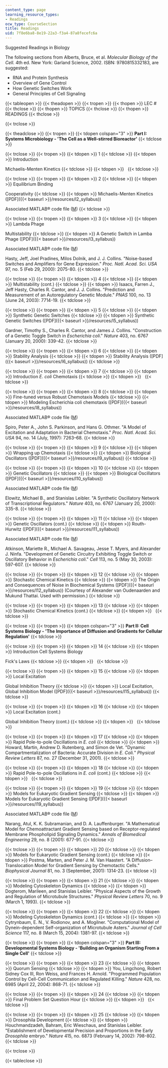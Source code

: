 ```yaml
---
content_type: page
learning_resource_types:
- Readings
ocw_type: CourseSection
title: Readings
uid: 7f8e6ba8-8e19-22a3-f3a4-87a8fecefc6a
---
```


Suggested Readings in Biology

The following sections from Alberts, Bruce, et al. _Molecular Biology of the Cell._ 4th ed. New York: Garland Science, 2002. ISBN: 9780815332183, are suggested:

*   RNA and Protein Synthesis
*   Overview of Gene Control
*   How Genetic Switches Work
*   General Principles of Cell Signaling

{{< tableopen >}}
{{< theadopen >}}
{{< tropen >}}
{{< thopen >}}
LEC #
{{< thclose >}}
{{< thopen >}}
TOPICS
{{< thclose >}}
{{< thopen >}}
READINGS
{{< thclose >}}

{{< trclose >}}

{{< theadclose >}}
{{< tropen >}}
{{< tdopen colspan="3" >}}
**Part I: Systems Microbiology - 'The Cell as a Well-stirred Bioreactor'**
{{< tdclose >}}

{{< trclose >}}
{{< tropen >}}
{{< tdopen >}}
1
{{< tdclose >}}
{{< tdopen >}}
Introduction  
  
Michaelis-Menten Kinetics
{{< tdclose >}}
{{< tdopen >}}
 
{{< tdclose >}}

{{< trclose >}}
{{< tropen >}}
{{< tdopen >}}
2
{{< tdclose >}}
{{< tdopen >}}
Equilibrium Binding  
  
Cooperativity
{{< tdclose >}}
{{< tdopen >}}
Michaelis-Menten Kinetics ([PDF]({{< baseurl >}}/resources/l2_syllabus))  
  
Associated MATLAB® code file ([M](/courses/physics/8-591j-systems-biology-fall-2004/readings/CodeI1_v2.m))
{{< tdclose >}}

{{< trclose >}}
{{< tropen >}}
{{< tdopen >}}
3
{{< tdclose >}}
{{< tdopen >}}
Lambda Phage  
  
Multistability
{{< tdclose >}}
{{< tdopen >}}
A Genetic Switch in Lamba Phage ([PDF]({{< baseurl >}}/resources/l3_syllabus))  
  
Associated MATLAB® code file ([M](/courses/physics/8-591j-systems-biology-fall-2004/readings/CodeI2.m))  
  
Hasty, Jeff, Joel Pradines, Milos Dolnik, and J. J. Collins. "Noise-based Switches and Amplifiers for Gene Expression." _Proc. Natl. Acad. Sci. USA_ 97, no. 5 (Feb 29, 2000): 2075-80.
{{< tdclose >}}

{{< trclose >}}
{{< tropen >}}
{{< tdopen >}}
4
{{< tdclose >}}
{{< tdopen >}}
Multistability (cont.)
{{< tdclose >}}
{{< tdopen >}}
Isaacs, Farren J., Jeff Hasty, Charles R. Cantor, and J. J. Collins. "Prediction and Measurement of an Autoregulatory Genetic Module." _PNAS_ 100, no. 13 (June 24, 2003): 7714-19.
{{< tdclose >}}

{{< trclose >}}
{{< tropen >}}
{{< tdopen >}}
5
{{< tdclose >}}
{{< tdopen >}}
Synthetic Genetic Switches
{{< tdclose >}}
{{< tdopen >}}
Synthetic Genetic Switches ([PDF]({{< baseurl >}}/resources/l5_syllabus))  
  
Gardner, Timothy S., Charles R. Cantor, and James J. Collins. "Construction of a Genetic Toggle Switch in _Escherichia coli_." _Nature_ 403, no. 6767 (January 20, 2000): 339-42.
{{< tdclose >}}

{{< trclose >}}
{{< tropen >}}
{{< tdopen >}}
6
{{< tdclose >}}
{{< tdopen >}}
Stability Analysis
{{< tdclose >}}
{{< tdopen >}}
Stability Analysis ([PDF]({{< baseurl >}}/resources/l6_syllabus))
{{< tdclose >}}

{{< trclose >}}
{{< tropen >}}
{{< tdopen >}}
7
{{< tdclose >}}
{{< tdopen >}}
Introduction _E. coli_ Chemotaxis
{{< tdclose >}}
{{< tdopen >}}
 
{{< tdclose >}}

{{< trclose >}}
{{< tropen >}}
{{< tdopen >}}
8
{{< tdclose >}}
{{< tdopen >}}
Fine-tuned versus Robust Chemotaxis Models
{{< tdclose >}}
{{< tdopen >}}
Modeling Escherichia coli chemotaxis ([PDF]({{< baseurl >}}/resources/l8_syllabus))  
  
Associated MATLAB® code file ([M](/courses/physics/8-591j-systems-biology-fall-2004/readings/CodeI4.m))  
  
Spiro, Peter A., John S. Parkinson, and Hans G. Othmer. "A Model of Excitation and Adaptation in Bacterial Chemotaxis." _Proc. Natl. Acad. Sci. USA_ 94, no. 14 (July, 1997): 7263–68.
{{< tdclose >}}

{{< trclose >}}
{{< tropen >}}
{{< tdopen >}}
9
{{< tdclose >}}
{{< tdopen >}}
Wrapping up Chemotaxis
{{< tdclose >}}
{{< tdopen >}}
Biological Oscillators ([PDF]({{< baseurl >}}/resources/l9_syllabus))
{{< tdclose >}}

{{< trclose >}}
{{< tropen >}}
{{< tdopen >}}
10
{{< tdclose >}}
{{< tdopen >}}
Genetic Oscillators
{{< tdclose >}}
{{< tdopen >}}
Biological Oscillators ([PDF]({{< baseurl >}}/resources/l10_syllabus))  
  
Associated MATLAB® code file ([M](/courses/physics/8-591j-systems-biology-fall-2004/readings/CodeI6.m))  
  
Elowitz, Michael B., and Stanislas Leibler. "A Synthetic Oscillatory Network of Transcriptional Regulators." _Nature_ 403, no. 6767 (January 20, 2000): 335-8.
{{< tdclose >}}

{{< trclose >}}
{{< tropen >}}
{{< tdopen >}}
11
{{< tdclose >}}
{{< tdopen >}}
Genetic Oscillators (cont.)
{{< tdclose >}}
{{< tdopen >}}
Routh-Hurwitz ([PDF]({{< baseurl >}}/resources/l11_syllabus))  
  
Associated MATLAB® code file ([M](/courses/physics/8-591j-systems-biology-fall-2004/readings/routh.m))  
  
Atkinson, Mariette R., Michael A. Savageau, Jesse T. Myers, and Alexander J. Ninfa. "Development of Genetic Circuitry Exhibiting Toggle Switch or Oscillatory Behavior in _Escherichia coli_." _Cell_ 113, no. 5 (May 30, 2003): 597-607.
{{< tdclose >}}

{{< trclose >}}
{{< tropen >}}
{{< tdopen >}}
12
{{< tdclose >}}
{{< tdopen >}}
Stochastic Chemical Kinetics
{{< tdclose >}}
{{< tdopen >}}
The Origin and Consequences of Noise in Biochemical Systems ([PDF]({{< baseurl >}}/resources/l12_syllabus)) (Courtesy of Alexander van Oudenaarden and Mukund Thattai. Used with permission.)
{{< tdclose >}}

{{< trclose >}}
{{< tropen >}}
{{< tdopen >}}
13
{{< tdclose >}}
{{< tdopen >}}
Stochastic Chemical Kinetics (cont.)
{{< tdclose >}}
{{< tdopen >}}
 
{{< tdclose >}}

{{< trclose >}}
{{< tropen >}}
{{< tdopen colspan="3" >}}
**Part II: Cell Systems Biology - 'The Importance of Diffusion and Gradients for Cellular Regulation'**
{{< tdclose >}}

{{< trclose >}}
{{< tropen >}}
{{< tdopen >}}
14
{{< tdclose >}}
{{< tdopen >}}
Introduction Cell Systems Biology  
  
Fick's Laws
{{< tdclose >}}
{{< tdopen >}}
 
{{< tdclose >}}

{{< trclose >}}
{{< tropen >}}
{{< tdopen >}}
15
{{< tdclose >}}
{{< tdopen >}}
Local Excitation  
  
Global Inhibition Theory
{{< tdclose >}}
{{< tdopen >}}
Local Excitation, Global Inhibition Model ([PDF]({{< baseurl >}}/resources/l15_syllabus))
{{< tdclose >}}

{{< trclose >}}
{{< tropen >}}
{{< tdopen >}}
16
{{< tdclose >}}
{{< tdopen >}}
Local Excitation (cont.)  
  
Global Inhibition Theory (cont.)
{{< tdclose >}}
{{< tdopen >}}
 
{{< tdclose >}}

{{< trclose >}}
{{< tropen >}}
{{< tdopen >}}
17
{{< tdclose >}}
{{< tdopen >}}
Rapid Pole-to-pole Oscillations in _E. coli_
{{< tdclose >}}
{{< tdopen >}}
Howard, Martin, Andrew D. Rutenberg, and Simon de Vet. "Dynamic Compartmentalization of Bacteria: Accurate Division in _E. Coli._" _Physical Review Letters_ 87, no. 27 (December 31, 2001).
{{< tdclose >}}

{{< trclose >}}
{{< tropen >}}
{{< tdopen >}}
18
{{< tdclose >}}
{{< tdopen >}}
Rapid Pole-to-pole Oscillations in _E. coli_ (cont.)
{{< tdclose >}}
{{< tdopen >}}
 
{{< tdclose >}}

{{< trclose >}}
{{< tropen >}}
{{< tdopen >}}
19
{{< tdclose >}}
{{< tdopen >}}
Models for Eukaryotic Gradient Sensing
{{< tdclose >}}
{{< tdopen >}}
Models for Eukaryotic Gradient Sensing ([PDF]({{< baseurl >}}/resources/l19_syllabus))  
  
Associated MATLAB® code file ([M](/courses/physics/8-591j-systems-biology-fall-2004/readings/narang.m))  
  
Narang, Atul, K. K. Subramanian, and D. A. Lauffenburger. "A Mathematical Model for Chemoattractant Gradient Sensing based on Receptor-regulated Membrane Phospholipid Signaling Dynamics." _Annals of Biomedical Engineering_ 29, no. 8 (2001): 677-91.
{{< tdclose >}}

{{< trclose >}}
{{< tropen >}}
{{< tdopen >}}
20
{{< tdclose >}}
{{< tdopen >}}
Models for Eukaryotic Gradient Sensing (cont.)
{{< tdclose >}}
{{< tdopen >}}
Postma, Marten, and Peter J. M. Van Haastert. "A Diffusion–Translocation Model for Gradient Sensing by Chemotactic Cells." _Biophysical Journal_ 81, no. 3 (September, 2001): 1314-23.
{{< tdclose >}}

{{< trclose >}}
{{< tropen >}}
{{< tdopen >}}
21
{{< tdclose >}}
{{< tdopen >}}
Modeling Cytoskeleton Dynamics
{{< tdclose >}}
{{< tdopen >}}
Dogterom, Marileen, and Stanislas Leibler. "Physical Aspects of the Growth and Regulation of Microtubule Structures." _Physical Review Letters_ 70, no. 9 (March 1, 1993).
{{< tdclose >}}

{{< trclose >}}
{{< tropen >}}
{{< tdopen >}}
22
{{< tdclose >}}
{{< tdopen >}}
Modeling Cytoskeleton Dynamics (cont.)
{{< tdclose >}}
{{< tdopen >}}
Cytrynbaum, E. N., V. Rodionov, and A. Mogilner. "Computational Model of Dynein-dependent Self-organization of Microtubule Asters." _Journal of Cell Science_ 117, no. 8 (March 15, 2004): 1381-97.
{{< tdclose >}}

{{< trclose >}}
{{< tropen >}}
{{< tdopen colspan="3" >}}
**Part III: Developmental Systems Biology - 'Building an Organism Starting From a Single Cell'**
{{< tdclose >}}

{{< trclose >}}
{{< tropen >}}
{{< tdopen >}}
23
{{< tdclose >}}
{{< tdopen >}}
Quorum Sensing
{{< tdclose >}}
{{< tdopen >}}
You, Lingchong, Robert Sidney Cox III, Ron Weiss, and Frances H. Arnold. "Programmed Population Control by Cell-Cell Communication and Regulated Killing." _Nature_ 428, no. 6985 (April 22, 2004): 868-71.
{{< tdclose >}}

{{< trclose >}}
{{< tropen >}}
{{< tdopen >}}
24
{{< tdclose >}}
{{< tdopen >}}
Final Problem Set Question Hour
{{< tdclose >}}
{{< tdopen >}}
 
{{< tdclose >}}

{{< trclose >}}
{{< tropen >}}
{{< tdopen >}}
25
{{< tdclose >}}
{{< tdopen >}}
Drosophila Development
{{< tdclose >}}
{{< tdopen >}}
Houchmandzadeh, Bahram, Eric Wieschaus, and Stanislas Leibler. "Establishment of Developmental Precision and Proportions in the Early _Drosophila_ embryo." _Nature_ 415, no. 6873 (February 14, 2002): 798-802.
{{< tdclose >}}

{{< trclose >}}

{{< tableclose >}}